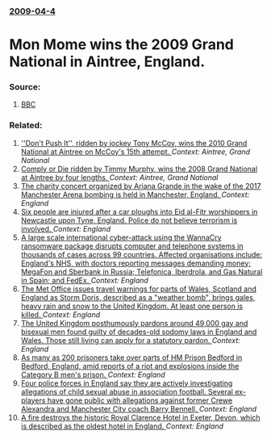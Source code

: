 ### [2009-04-4](/news/2009/04/4/index.md)

#  Mon Mome wins the 2009 Grand National in Aintree, England. 




### Source:

1. [BBC](http://news.bbc.co.uk/sport1/hi/other_sports/horse_racing/7982075.stm)

### Related:

1. [''Don't Push It'', ridden by jockey Tony McCoy, wins the 2010 Grand National at Aintree on McCoy's 15th attempt.  ](/news/2010/04/10/don-t-push-it-ridden-by-jockey-tony-mccoy-wins-the-2010-grand-national-at-aintree-on-mccoy-s-15th-attempt.md) _Context: Aintree, Grand National_
2. [ Comply or Die ridden by Timmy Murphy, wins the 2008 Grand National at Aintree by four lengths. ](/news/2008/04/5/comply-or-die-ridden-by-timmy-murphy-wins-the-2008-grand-national-at-aintree-by-four-lengths.md) _Context: Aintree, Grand National_
3. [The charity concert organized by Ariana Grande in the wake of the 2017 Manchester Arena bombing is held in Manchester, England. ](/news/2017/06/4/the-charity-concert-organized-by-ariana-grande-in-the-wake-of-the-2017-manchester-arena-bombing-is-held-in-manchester-england.md) _Context: England_
4. [Six people are injured after a car ploughs into Eid al-Fitr worshippers in Newcastle upon Tyne, England.  Police do not believe terrorism is involved. ](/news/2017/06/25/six-people-are-injured-after-a-car-ploughs-into-eid-al-fitr-worshippers-in-newcastle-upon-tyne-england-police-do-not-believe-terrorism-is.md) _Context: England_
5. [A large scale international cyber-attack using the WannaCry ransomware package disrupts computer and telephone systems in thousands of cases across 99 countries. Affected organisations include: England's NHS, with doctors reporting messages demanding money; MegaFon and Sberbank in Russia; Telefonica, Iberdrola, and Gas Natural in Spain; and FedEx. ](/news/2017/05/12/a-large-scale-international-cyber-attack-using-the-wannacry-ransomware-package-disrupts-computer-and-telephone-systems-in-thousands-of-cases.md) _Context: England_
6. [The Met Office issues travel warnings for parts of Wales, Scotland and England as Storm Doris, described as a "weather bomb", brings gales, heavy rain and snow to the United Kingdom. At least one person is killed. ](/news/2017/02/23/the-met-office-issues-travel-warnings-for-parts-of-wales-scotland-and-england-as-storm-doris-described-as-a-aweather-bomba-brings-gal.md) _Context: England_
7. [The United Kingdom posthumously pardons around 49,000 gay and bisexual men found guilty of decades-old sodomy laws in England and Wales.  Those still living can apply for a statutory pardon.  ](/news/2017/01/31/the-united-kingdom-posthumously-pardons-around-49-000-gay-and-bisexual-men-found-guilty-of-decades-old-sodomy-laws-in-england-and-wales-th.md) _Context: England_
8. [As many as 200 prisoners take over parts of HM Prison Bedford in Bedford, England, amid reports of a riot and explosions inside the Category B men's prison. ](/news/2016/11/6/as-many-as-200-prisoners-take-over-parts-of-hm-prison-bedford-in-bedford-england-amid-reports-of-a-riot-and-explosions-inside-the-category.md) _Context: England_
9. [Four police forces in England say they are actively investigating allegations of child sexual abuse in association football. Several ex-players have gone public with allegations against former Crewe Alexandra and Manchester City coach Barry Bennell. ](/news/2016/11/25/four-police-forces-in-england-say-they-are-actively-investigating-allegations-of-child-sexual-abuse-in-association-football-several-ex-play.md) _Context: England_
10. [A fire destroys the historic Royal Clarence Hotel in Exeter, Devon, which is described as the oldest hotel in England. ](/news/2016/10/28/a-fire-destroys-the-historic-royal-clarence-hotel-in-exeter-devon-which-is-described-as-the-oldest-hotel-in-england.md) _Context: England_
